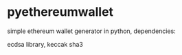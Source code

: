 # pyethereumwallet

simple ethereum wallet generator in python,
dependencies:

ecdsa library,
keccak sha3
